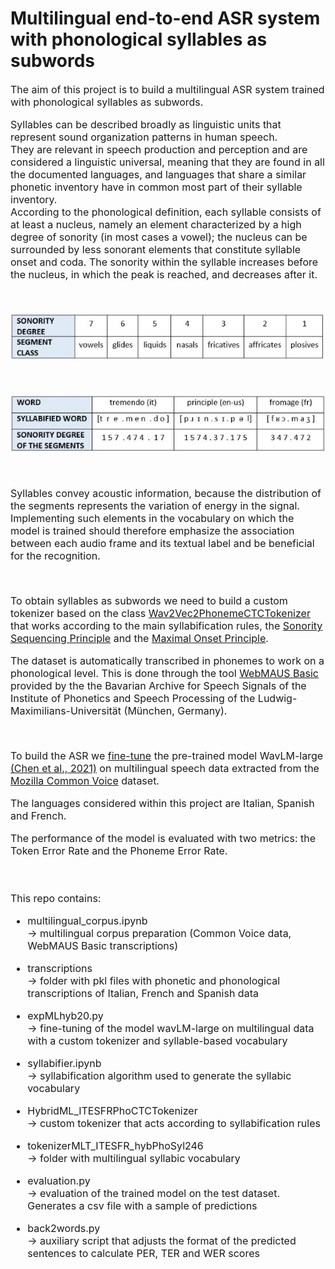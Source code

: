 # Multilingual end-to-end ASR system with phonological syllables as subwords

<font size="3">

The aim of this project is to build a multilingual ASR system trained with phonological syllables as subwords.

Syllables can be described broadly as linguistic units that represent sound organization patterns in human speech.  <br/>
They are relevant in speech production and perception and are considered a linguistic universal, meaning that they are found in all the documented languages, and languages that share a similar phonetic inventory have in common most part of their syllable inventory. <br/>
According to the phonological definition, each syllable consists of at least a nucleus, namely an element characterized by a high degree of sonority (in most cases a vowel); the nucleus can be surrounded by less sonorant elements that constitute syllable onset and coda. The sonority within the syllable increases before the nucleus, in which the peak is reached, and decreases after it.

<br/>

![Sonority scale](images/SonorityScale1.JPG)

<br/>

![Syllable structure](images/SyllableStructure1.JPG)

<br/>

Syllables convey acoustic information, because the distribution of the segments represents the variation of energy in the signal. <br/> Implementing such elements in the vocabulary on which the model is trained should therefore emphasize the association between each audio frame and its textual label and be beneficial for the recognition. 


<br/>

To obtain syllables as subwords we need to build a custom tokenizer based on the class [Wav2Vec2PhonemeCTCTokenizer](https://github.com/huggingface/transformers/blob/v4.24.0/src/transformers/models/wav2vec2_phoneme/tokenization_wav2vec2_phoneme.py#L94) that works according to the main syllabification rules, the [Sonority Sequencing Principle](http://www.ai.mit.edu/projects/dm/featgeom/clements90.pdf) and the [Maximal Onset Principle](https://dspace.mit.edu/handle/1721.1/16397).

The dataset is automatically transcribed in phonemes to work on a phonological level. This is done through the tool [WebMAUS Basic](https://clarin.phonetik.uni-muenchen.de/BASWebServices/interface/WebMAUSBasic) provided by the the Bavarian Archive for Speech Signals of the Institute of Phonetics and Speech Processing of the Ludwig-Maximilians-Universität (München, Germany).

<br/>

To build the ASR we [fine-tune](https://huggingface.co/blog/fine-tune-wav2vec2-english) the pre-trained model WavLM-large [(Chen et al., 2021)](https://arxiv.org/abs/2110.13900) on multilingual speech data extracted from the [Mozilla Common Voice](https://commonvoice.mozilla.org/it?gclid=Cj0KCQiA2-2eBhClARIsAGLQ2RlkVJtTFkEemoK3FvlpTxtFwuXvAHGOHadvXjzcbrx-R2Jw9eNdES8aAhcPEALw_wcB) dataset. <br/>

The languages considered within this project are Italian, Spanish and French. <br/>

The performance of the model is evaluated with two metrics: the Token Error Rate and the Phoneme Error Rate.
<br/>
<br/>
<br/>

This repo contains:


* multilingual_corpus.ipynb  <br/>
    -> multilingual corpus preparation (Common Voice data, WebMAUS Basic transcriptions) 
    <br/>

* transcriptions <br/>
    -> folder with pkl files with phonetic and phonological transcriptions of Italian, French and Spanish data <br/>

* expMLhyb20.py <br/>
    -> fine-tuning of the model wavLM-large on multilingual data with a custom tokenizer and syllable-based vocabulary
    <br/>
* syllabifier.ipynb <br/>
    -> syllabification algorithm used to generate the syllabic vocabulary <br/>
* HybridML_ITESFRPhoCTCTokenizer <br/>
    -> custom tokenizer that acts according to syllabification rules <br/>
* tokenizerMLT_ITESFR_hybPhoSyl246 <br/>
    -> folder with multilingual syllabic vocabulary <br/>
* evaluation.py <br/>
    -> evaluation of the trained model on the test dataset. Generates a csv file with a sample of predictions  <br/>

* back2words.py <br/>
    -> auxiliary script that adjusts the format of the predicted sentences to calculate PER, TER and WER scores  <br/>


</font>


